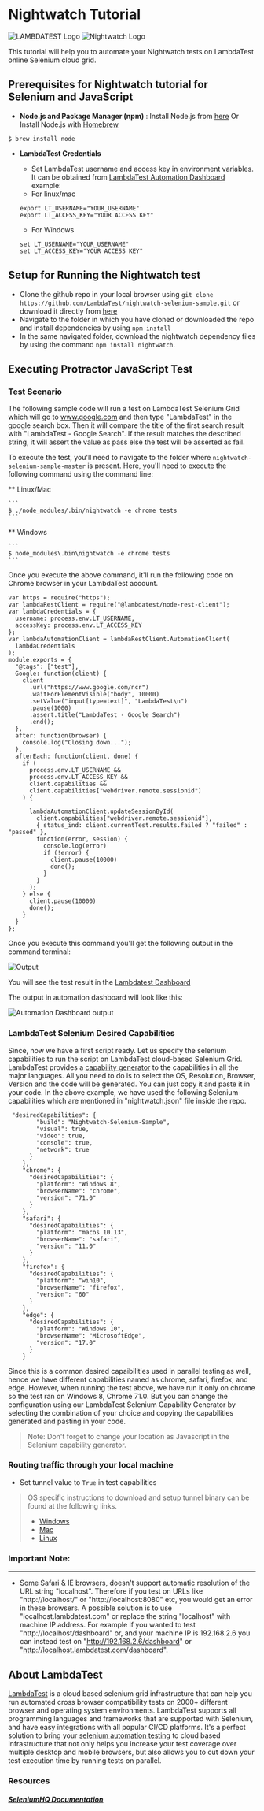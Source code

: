 # Nightwatch Tutorial

![LAMBDATEST Logo](https://www.lambdatest.com/blog/wp-content/uploads/2020/04/Lambdatest-logo-e1586434547512.png) ![Nightwatch Logo](https://www.lambdatest.com/blog/wp-content/uploads/2020/04/nightwatchh.png)

This tutorial will help you to automate your Nightwatch tests on LambdaTest online Selenium cloud grid. 

## Prerequisites for Nightwatch tutorial for Selenium and JavaScript


* **Node.js and 
Package Manager (npm)** : Install Node.js from [here](https://nodejs.org/en/#home-downloadhead) Or Install Node.js with [Homebrew](http://brew.sh/)
```
$ brew install node
```

* **LambdaTest Credentials**
   * Set LambdaTest username and access key in environment variables. It can be obtained from [LambdaTest Automation Dashboard](https://automation.lambdatest.com/)    
    example:
   - For linux/mac
  
    ```
    export LT_USERNAME="YOUR_USERNAME"
    export LT_ACCESS_KEY="YOUR ACCESS KEY"

    ```
    - For Windows
    ```
    set LT_USERNAME="YOUR_USERNAME"
    set LT_ACCESS_KEY="YOUR ACCESS KEY"

    ```
    
## Setup for Running the Nightwatch test
   * Clone the github repo in your local browser using ```git clone https://github.com/LambdaTest/nightwatch-selenium-sample.git``` or download it directly from [here](https://github.com/LambdaTest/nightwatch-selenium-sample/archive/master.zip)
   * Navigate to the folder in which you have cloned or downloaded the repo and install dependencies by using `npm install`
   * In the same navigated folder, download the nightwatch dependency files by using the command `npm install nightwatch`. 
   
## Executing Protractor JavaScript Test

### Test Scenario 

The following sample code will run a test on LambdaTest Selenium Grid which will go to www.google.com and then type "LambdaTest" in the google search box. Then it will compare the title of the first search result with "LambdaTest - Google Search". If the result matches the described string, it will assert the value as pass else the test will be asserted as fail. 

To execute the test, you'll need to navigate to the folder where <code>nightwatch-selenium-sample-master</code> is present. Here, you'll need to execute the following command using the command line: 

   ** Linux/Mac 
    
    ``` 
    $ ./node_modules/.bin/nightwatch -e chrome tests
    ```
    
   ** Windows
   
    ```
    $ node_modules\.bin\nightwatch -e chrome tests
    ```

Once you execute the above command, it'll run the following code on Chrome browser in your LambdaTest account. 

```
var https = require("https");
var lambdaRestClient = require("@lambdatest/node-rest-client");
var lambdaCredentials = {
  username: process.env.LT_USERNAME,
  accessKey: process.env.LT_ACCESS_KEY
};
var lambdaAutomationClient = lambdaRestClient.AutomationClient(
  lambdaCredentials
);
module.exports = {
  "@tags": ["test"],
  Google: function(client) {
    client
      .url("https://www.google.com/ncr")
      .waitForElementVisible("body", 10000)
      .setValue("input[type=text]", "LambdaTest\n")
      .pause(1000)
      .assert.title("LambdaTest - Google Search")
      .end();
  },
  after: function(browser) {
    console.log("Closing down...");
  },
  afterEach: function(client, done) {
    if (
      process.env.LT_USERNAME &&
      process.env.LT_ACCESS_KEY &&
      client.capabilities &&
      client.capabilities["webdriver.remote.sessionid"]
    ) {
      
      lambdaAutomationClient.updateSessionById(
        client.capabilities["webdriver.remote.sessionid"],
        { status_ind: client.currentTest.results.failed ? "failed" : "passed" },
        function(error, session) {
          console.log(error)
          if (!error) {
            client.pause(10000)
            done();
          }
        }
      );
    } else {
      client.pause(10000)
      done();
    }
  }
};

```

Once you execute this command you'll get the following output in the command terminal:

![Output](https://www.lambdatest.com/blog/wp-content/uploads/2020/04/nightwatch-output.png)

You will see the test result in the [Lambdatest Dashboard](https://automation.lambdatest.com)

The output in automation dashboard will look like this: 

![Automation Dashboard output](https://www.lambdatest.com/blog/wp-content/uploads/2020/04/automation-output-nightwatch.png)

### LambdaTest Selenium Desired Capabilities 

Since, now we have a first script ready. Let us specify the selenium capabilities to run the script on LambdaTest cloud-based Selenium Grid. LambdaTest provides a [capability generator](https://www.lambdatest.com/capabilities-generator/) to the capabilities in all the major languages. All you need to do is to select the OS, Resolution, Browser, Version and the code will be generated. You can just copy it and paste it in your code. In the above example, we have used the following Selenium capabilities which are mentioned in "nightwatch.json" file inside the repo. 

```
 "desiredCapabilities": {
        "build": "Nightwatch-Selenium-Sample",
        "visual": true,
        "video": true,
        "console": true,
        "network": true
      }
    },
    "chrome": {
      "desiredCapabilities": {
        "platform": "Windows 8",
        "browserName": "chrome",
        "version": "71.0"
      }
    },
    "safari": {
      "desiredCapabilities": {
        "platform": "macos 10.13",
        "browserName": "safari",
        "version": "11.0"
      }
    },
    "firefox": {
      "desiredCapabilities": {
        "platform": "win10",
        "browserName": "firefox",
        "version": "60"
      }
    },
    "edge": {
      "desiredCapabilities": {
        "platform": "Windows 10",
        "browserName": "MicrosoftEdge",
        "version": "17.0"
      }
    }
```

Since this is a common desired capaibilities used in parallel testing as well, hence we have different capabilities named as chrome, safari, firefox, and edge. However, when running the test above, we have run it only on chrome so the test ran on Windows 8, Chrome 71.0. But you can change the configuration using our LambdaTest Selenium Capability Generator by selecting the combination of your choice and copying the capabilities generated and pasting in your code. 

> Note: Don't forget to change your location as Javascript in the Selenium capability generator. 




###  Routing traffic through your local machine
- Set tunnel value to `True` in test capabilities
> OS specific instructions to download and setup tunnel binary can be found at the following links.
>    - [Windows](https://www.lambdatest.com/support/docs/display/TD/Local+Testing+For+Windows)
>    - [Mac](https://www.lambdatest.com/support/docs/display/TD/Local+Testing+For+MacOS)
>    - [Linux](https://www.lambdatest.com/support/docs/display/TD/Local+Testing+For+Linux)

### Important Note:
---
- Some Safari & IE browsers, doesn't support automatic resolution of the URL string "localhost". Therefore if you test on URLs like "http://localhost/" or "http://localhost:8080" etc, you would get an error in these browsers. A possible solution is to use "localhost.lambdatest.com" or replace the string "localhost" with machine IP address. For example if you wanted to test "http://localhost/dashboard" or, and your machine IP is 192.168.2.6 you can instead test on "http://192.168.2.6/dashboard" or "http://localhost.lambdatest.com/dashboard".

## About LambdaTest

[LambdaTest](https://www.lambdatest.com/) is a cloud based selenium grid infrastructure that can help you run automated cross browser compatibility tests on 2000+ different browser and operating system environments. LambdaTest supports all programming languages and frameworks that are supported with Selenium, and have easy integrations with all popular CI/CD platforms. It's a perfect solution to bring your [selenium automation testing](https://www.lambdatest.com/selenium-automation) to cloud based infrastructure that not only helps you increase your test coverage over multiple desktop and mobile browsers, but also allows you to cut down your test execution time by running tests on parallel.

### Resources

##### [SeleniumHQ Documentation](http://www.seleniumhq.org/docs/)
